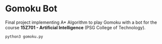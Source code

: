 # Gomoku Bot

Final project implementing A* Algorithm to play Gomoku with a bot for the course **15Z701 - Artificial Intelligence** (PSG College of Technology).

`python3 gomoku.py`
